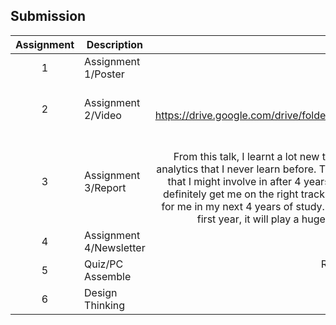 ## Submission
| Assignment | Description  | Reflection |
| :-----: |  ------ | :-----: | 
| 1 | Assignment 1/Poster | Reflection 1 <br> aaaa| 
| 2 | Assignment 2/Video | Reflection 2 <br> aaaa <br> https://drive.google.com/drive/folders/1Dq5C8PDExWydHJ8A3ihGCFXFyW6USKns?usp=sharing| 
| 3 | Assignment 3/Report | Reflection 3 <br> From this talk, I learnt a lot new things that related to system development and analytics that I never learn before. This talk gives me a view of the career opportunity that I might involve in after 4 years of study in UTM. The tips given by Ms.Qistina definitely get me on the right track towards my goal, it will definitely be very useful for me in my next 4 years of study. I feel grateful to attend this talk when I am in my first year, it will play a huge role to impact me to be a better student. | 
| 4 | Assignment 4/Newsletter | Reflection 4 <br>|
| 5 | Quiz/PC Assemble | Reflection Quiz <br> Taaaa|
| 6 | Design Thinking  |aaaa |
